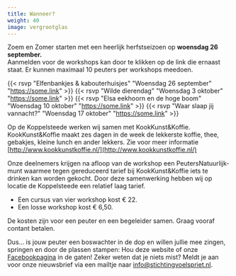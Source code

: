 ```yaml
---
title: Wanneer?
weight: 40
image: vergrootglas
---
```

Zoem en Zomer starten met een heerlijk herfstseizoen op **woensdag 26 september.**  
Aanmelden voor de workshops kan door te klikken op de link die ernaast staat. Er kunnen maximaal 10 peuters per workshops meedoen.

{{< rsvp "Elfenbankjes & kabouterhuisjes" "Woensdag 26 september" "https://some.link" >}}
{{< rsvp "Wilde dierendag" "Woensdag 3 oktober" "https://some.link" >}}
{{< rsvp "Elsa eekhoorn en de hoge boom" "Woensdag 10 oktober" "https://some.link" >}}
{{< rsvp "Waar slaap jij vannacht?" "Woensdag 17 oktober" "https://some.link" >}}

Op de Koppelsteede werken wij samen met KookKunst&Koffie. KookKunst&Koffie maakt zes dagen in de week de lekkerste koffie, thee, gebakjes, kleine lunch en ander lekkers. Zie voor meer informatie​ [http://www.kookkunstkoffie.nl/](http://www.kookkunstkoffie.nl/)

Onze deelnemers krijgen na afloop van de workshop een PeutersNatuurlijk-munt waarmee tegen gereduceerd tarief bij KookKunst&Koffie iets te drinken kan worden gekocht. Door deze samenwerking hebben wij op locatie de Koppelsteede een relatief laag tarief.

* Een cursus van vier workshop kost € 22.
* Een losse workshop kost € 6,50.

De kosten zijn voor een peuter en een begeleider samen. Graag vooraf contant betalen.

Dus… is jouw peuter een boswachter in de dop en willen jullie mee zingen, springen en door de plassen stampen: Hou deze website of onze [Facebookpagina](https://www.facebook.com/stichtingvoelspriet) in de gaten! Zeker weten dat je niets mist? Meldt je aan voor onze nieuwsbrief via een mailtje naar [info@stichtingvoelspriet.nl](mailto:info@stichtingvoelspriet.nl).
